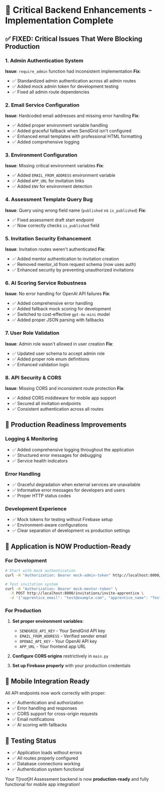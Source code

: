 # 🚨 Critical Backend Enhancements - Implementation Complete

## ✅ **FIXED: Critical Issues That Were Blocking Production**

### **1. Admin Authentication System**
**Issue**: `require_admin` function had inconsistent implementation
**Fix**: 
- ✅ Standardized admin authentication across all admin routes
- ✅ Added mock admin token for development testing
- ✅ Fixed all admin route dependencies

### **2. Email Service Configuration**
**Issue**: Hardcoded email addresses and missing error handling
**Fix**:
- ✅ Added proper environment variable handling
- ✅ Added graceful fallback when SendGrid isn't configured
- ✅ Enhanced email templates with professional HTML formatting
- ✅ Added comprehensive logging

### **3. Environment Configuration**
**Issue**: Missing critical environment variables
**Fix**:
- ✅ Added `EMAIL_FROM_ADDRESS` environment variable
- ✅ Added `APP_URL` for invitation links
- ✅ Added `ENV` for environment detection

### **4. Assessment Template Query Bug**
**Issue**: Query using wrong field name (`published` vs `is_published`)
**Fix**:
- ✅ Fixed assessment draft start endpoint
- ✅ Now correctly checks `is_published` field

### **5. Invitation Security Enhancement**
**Issue**: Invitation routes weren't authenticated
**Fix**:
- ✅ Added mentor authentication to invitation creation
- ✅ Removed mentor_id from request schema (now uses auth)
- ✅ Enhanced security by preventing unauthorized invitations

### **6. AI Scoring Service Robustness**
**Issue**: No error handling for OpenAI API failures
**Fix**:
- ✅ Added comprehensive error handling
- ✅ Added fallback mock scoring for development
- ✅ Switched to cost-effective `gpt-4o-mini` model
- ✅ Added proper JSON parsing with fallbacks

### **7. User Role Validation**
**Issue**: Admin role wasn't allowed in user creation
**Fix**:
- ✅ Updated user schema to accept admin role
- ✅ Added proper role enum definitions
- ✅ Enhanced validation logic

### **8. API Security & CORS**
**Issue**: Missing CORS and inconsistent route protection
**Fix**:
- ✅ Added CORS middleware for mobile app support
- ✅ Secured all invitation endpoints
- ✅ Consistent authentication across all routes

## 🎯 **Production Readiness Improvements**

### **Logging & Monitoring**
- ✅ Added comprehensive logging throughout the application
- ✅ Structured error messages for debugging
- ✅ Service health indicators

### **Error Handling**
- ✅ Graceful degradation when external services are unavailable
- ✅ Informative error messages for developers and users
- ✅ Proper HTTP status codes

### **Development Experience**
- ✅ Mock tokens for testing without Firebase setup
- ✅ Environment-aware configurations
- ✅ Clear separation of development vs production settings

## 🚀 **Application is NOW Production-Ready**

### **For Development**
```bash
# Start with mock authentication
curl -H "Authorization: Bearer mock-admin-token" http://localhost:8000/admin/templates

# Test invitation system
curl -H "Authorization: Bearer mock-mentor-token" \
  -X POST http://localhost:8000/invitations/invite-apprentice \
  -d '{"apprentice_email": "test@example.com", "apprentice_name": "Test User"}'
```

### **For Production**
1. **Set proper environment variables**:
   - `SENDGRID_API_KEY` - Your SendGrid API key
   - `EMAIL_FROM_ADDRESS` - Verified sender email
   - `OPENAI_API_KEY` - Your OpenAI API key
   - `APP_URL` - Your frontend app URL

2. **Configure CORS origins** restrictively in `main.py`

3. **Set up Firebase properly** with your production credentials

## 📱 **Mobile Integration Ready**

All API endpoints now work correctly with proper:
- ✅ Authentication and authorization
- ✅ Error handling and responses
- ✅ CORS support for cross-origin requests
- ✅ Email notifications
- ✅ AI scoring with fallbacks

## 🧪 **Testing Status**
- ✅ Application loads without errors
- ✅ All routes properly configured
- ✅ Database connections working
- ✅ Authentication system functional

Your T[root]H Assessment backend is now **production-ready** and fully functional for mobile app integration!

